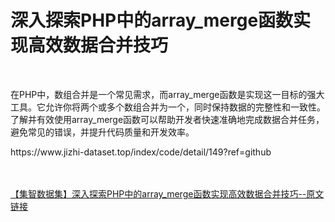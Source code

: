 <h1>深入探索PHP中的array_merge函数实现高效数据合并技巧</h1><br /><p>在PHP中，数组合并是一个常见需求，而array_merge函数是实现这一目标的强大工具。它允许你将两个或多个数组合并为一个，同时保持数据的完整性和一致性。了解并有效使用array_merge函数可以帮助开发者快速准确地完成数据合并任务，避免常见的错误，并提升代码质量和开发效率。</p><p>https://www.jizhi-dataset.top/index/code/detail/149?ref=github</p><br /><br /><a href="https://www.jizhi-dataset.top/index/code/detail/149?ref=github" target="_blank">【集智数据集】深入探索PHP中的array_merge函数实现高效数据合并技巧--原文链接</a>